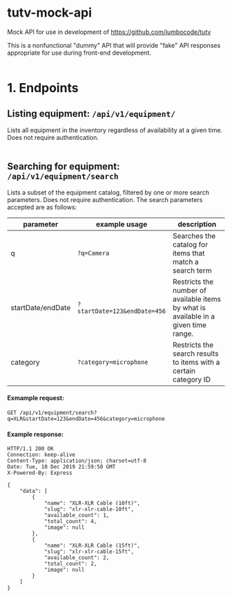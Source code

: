 # tutv-mock-api
Mock API for use in development of https://github.com/jumbocode/tutv

This is a nonfunctional "dummy" API that will provide "fake" API responses appropriate for use
during front-end development.
<br/><br/>


# 1. Endpoints

## Listing equipment: `/api/v1/equipment/`
Lists all equipment in the inventory regardless of availability at a given time. Does not require authentication.
</br></br>

## Searching for equipment: `/api/v1/equipment/search`
Lists a subset of the equipment catalog, filtered by one or more search parameters. Does not require authentication. The search parameters accepted are as follows:

| parameter         | example usage                | description                                                                         |
| ----------------- | ---------------------------- | ----------------------------------------------------------------------------------- |
| q                 | `?q=Camera`                  | Searches the catalog for items that match a search term                             |
| startDate/endDate | `?startDate=123&endDate=456` | Restricts the number of available items by what is available in a given time range. |
| category          | `?category=microphone`       | Restricts the search results to items with a certain category ID                    |


#### Exmample request:
```http
GET /api/v1/equipment/search?q=XLR&startDate=123&endDate=456&category=microphone
```
#### Example response:
```http
HTTP/1.1 200 OK
Connection: keep-alive
Content-Type: application/json; charset=utf-8
Date: Tue, 10 Dec 2019 21:59:50 GMT
X-Powered-By: Express

{
    "data": [
        {
            "name": "XLR-XLR Cable (10ft)",
            "slug": "xlr-xlr-cable-10ft",
            "available_count": 1,
            "total_count": 4,
            "image": null
        },
        {
            "name": "XLR-XLR Cable (15ft)",
            "slug": "xlr-xlr-cable-15ft",
            "available_count": 2,
            "total_count": 2,
            "image": null
        }
    ]
}
